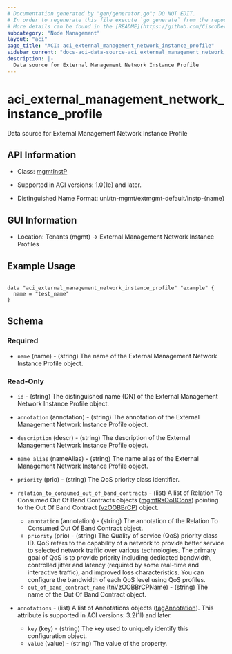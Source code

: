 ```yaml
---
# Documentation generated by "gen/generator.go"; DO NOT EDIT.
# In order to regenerate this file execute `go generate` from the repository root.
# More details can be found in the [README](https://github.com/CiscoDevNet/terraform-provider-aci/blob/master/README.md).
subcategory: "Node Management"
layout: "aci"
page_title: "ACI: aci_external_management_network_instance_profile"
sidebar_current: "docs-aci-data-source-aci_external_management_network_instance_profile"
description: |-
  Data source for External Management Network Instance Profile
---
```


# aci_external_management_network_instance_profile #

Data source for External Management Network Instance Profile

## API Information ##

* Class: [mgmtInstP](https://pubhub.devnetcloud.com/media/model-doc-latest/docs/app/index.html#/objects/mgmtInstP/overview)

* Supported in ACI versions: 1.0(1e) and later.

* Distinguished Name Format: uni/tn-mgmt/extmgmt-default/instp-{name}

## GUI Information ##

* Location: Tenants (mgmt) -> External Management Network Instance Profiles

## Example Usage ##

```hcl

data "aci_external_management_network_instance_profile" "example" {
  name = "test_name"
}

```

## Schema ##

### Required ###

* `name` (name) - (string) The name of the External Management Network Instance Profile object.

### Read-Only ###

* `id` - (string) The distinguished name (DN) of the External Management Network Instance Profile object.
* `annotation` (annotation) - (string) The annotation of the External Management Network Instance Profile object.
* `description` (descr) - (string) The description of the External Management Network Instance Profile object.
* `name_alias` (nameAlias) - (string) The name alias of the External Management Network Instance Profile object.
* `priority` (prio) - (string) The QoS priority class identifier.

* `relation_to_consumed_out_of_band_contracts` - (list) A list of Relation To Consumed Out Of Band Contracts objects ([mgmtRsOoBCons](https://pubhub.devnetcloud.com/media/model-doc-latest/docs/app/index.html#/objects/mgmtRsOoBCons/overview)) pointing to the Out Of Band Contract ([vzOOBBrCP](https://pubhub.devnetcloud.com/media/model-doc-latest/docs/app/index.html#/objects/vzOOBBrCP/overview)) object.
  * `annotation` (annotation) - (string) The annotation of the Relation To Consumed Out Of Band Contract object.
  * `priority` (prio) - (string) The Quality of service (QoS) priority class ID. QoS refers to the capability of a network to provide better service to selected network traffic over various technologies. The primary goal of QoS is to provide priority including dedicated bandwidth, controlled jitter and latency (required by some real-time and interactive traffic), and improved loss characteristics. You can configure the bandwidth of each QoS level using QoS profiles.
  * `out_of_band_contract_name` (tnVzOOBBrCPName) - (string) The name of the Out Of Band Contract object.

* `annotations` - (list) A list of Annotations objects ([tagAnnotation](https://pubhub.devnetcloud.com/media/model-doc-latest/docs/app/index.html#/objects/tagAnnotation/overview)). This attribute is supported in ACI versions: 3.2(1l) and later.
  * `key` (key) - (string) The key used to uniquely identify this configuration object.
  * `value` (value) - (string) The value of the property.
